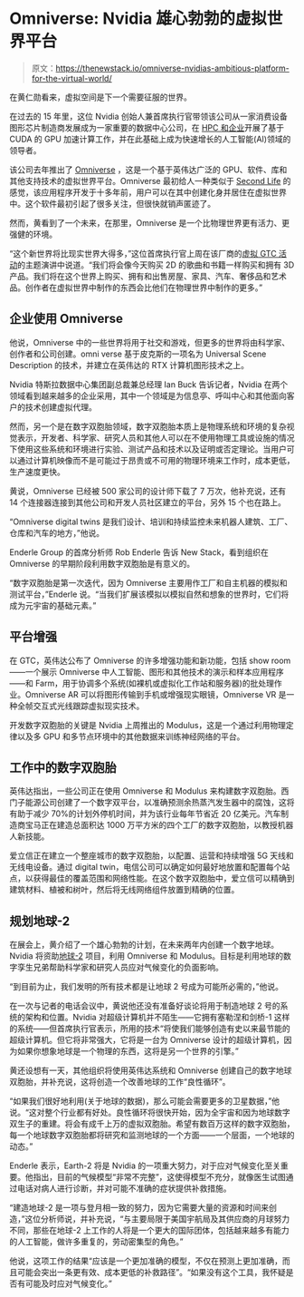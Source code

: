 # Omniverse: Nvidia 雄心勃勃的虚拟世界平台

> 原文：<https://thenewstack.io/omniverse-nvidias-ambitious-platform-for-the-virtual-world/>

在黄仁勋看来，虚拟空间是下一个需要征服的世界。

在过去的 15 年里，这位 Nvidia 创始人兼首席执行官带领该公司从一家消费设备图形芯片制造商发展成为一家重要的数据中心公司，在 [HPC 和企业](https://thenewstack.io/nvidia-offers-hosted-large-scale-processing-for-ai/)开展了基于 CUDA 的 GPU 加速计算工作，并在此基础上成为快速增长的人工智能(AI)领域的领导者。

该公司去年推出了 [Omniverse](https://thenewstack.io/omniverse-kit-nvidia-metaverse-sdk/) ，这是一个基于英伟达广泛的 GPU、软件、库和其他支持技术的虚拟世界平台。Omniverse 最初给人一种类似于 [Second Life](https://en.wikipedia.org/wiki/Second_Life) 的感觉，该应用程序开发于十多年前，用户可以在其中创建化身并居住在虚拟世界中。这个软件最初引起了很多关注，但很快就销声匿迹了。

然而，黄看到了一个未来，在那里，Omniverse 是一个比物理世界更有活力、更强健的环境。

“这个新世界将比现实世界大得多，”这位首席执行官上周在该厂商的[虚拟 GTC 活动](https://thenewstack.io/nvidia-ai-can-power-simulation-performance/)的主题演讲中说道。“我们将会像今天购买 2D 的歌曲和书籍一样购买和拥有 3D 产品。我们将在这个世界上购买、拥有和出售房屋、家具、汽车、奢侈品和艺术品。创作者在虚拟世界中制作的东西会比他们在物理世界中制作的更多。”

## **企业使用 Omniverse**

他说，Omniverse 中的一些世界将用于社交和游戏，但更多的世界将由科学家、创作者和公司创建。omni verse 基于皮克斯的一项名为 Universal Scene Description 的技术，并建立在英伟达的 RTX 计算机图形技术之上。

Nvidia 特斯拉数据中心集团副总裁兼总经理 Ian Buck 告诉记者，Nvidia 在两个领域看到越来越多的企业采用，其中一个领域是为信息亭、呼叫中心和其他面向客户的技术创建虚拟代理。

然而，另一个是在数字双胞胎领域，数字双胞胎本质上是物理系统和环境的复杂视觉表示，开发者、科学家、研究人员和其他人可以在不使用物理工具或设施的情况下使用这些系统和环境进行实验、测试产品和技术以及证明或否定理论。当用户可以通过计算机映像而不是可能过于昂贵或不可用的物理环境来工作时，成本更低，生产速度更快。

黄说，Omniverse 已经被 500 家公司的设计师下载了 7 万次，他补充说，还有 14 个连接器连接到其他公司和开发人员社区建立的平台，另外 15 个也在路上。

“Omniverse digital twins 是我们设计、培训和持续监控未来机器人建筑、工厂、仓库和汽车的地方，”他说。

Enderle Group 的首席分析师 Rob Enderle 告诉 New Stack，看到组织在 Omniverse 的早期阶段利用数字双胞胎是有意义的。

“数字双胞胎是第一次迭代，因为 Omniverse 主要用作工厂和自主机器的模拟和测试平台，”Enderle 说。“当我们扩展该模拟以模拟自然和想象的世界时，它们将成为元宇宙的基础元素。”

## **平台增强**

在 GTC，英伟达公布了 Omniverse 的许多增强功能和新功能，包括 show room——一个展示 Omniverse 中人工智能、图形和其他技术的演示和样本应用程序——和 Farm，用于协调多个系统(如裸机或虚拟化工作站和服务器)的批处理作业。Omniverse AR 可以将图形传输到手机或增强现实眼镜，Omniverse VR 是一种全帧交互式光线跟踪虚拟现实技术。

开发数字双胞胎的关键是 Nvidia 上周推出的 Modulus，这是一个通过利用物理定律以及多 GPU 和多节点环境中的其他数据来训练神经网络的平台。

## **工作中的数字双胞胎**

英伟达指出，一些公司正在使用 Omniverse 和 Modulus 来构建数字双胞胎。西门子能源公司创建了一个数字双平台，以准确预测余热蒸汽发生器中的腐蚀，这将有助于减少 70%的计划外停机时间，并为该行业每年节省近 20 亿美元。汽车制造商宝马正在建造总面积达 1000 万平方米的四个工厂的数字双胞胎，以教授机器人新技能。

爱立信正在建立一个整座城市的数字双胞胎，以配置、运营和持续增强 5G 天线和无线电设备。通过 digital twin，电信公司可以确定如何最好地放置和配置每个站点，以获得最佳的覆盖范围和网络性能。在这个数字双胞胎中，爱立信可以精确到建筑材料、植被和树叶，然后将无线网络组件放置到精确的位置。

## **规划地球-2**

在展会上，黄介绍了一个雄心勃勃的计划，在未来两年内创建一个数字地球。Nvidia 将资助[地球-2](https://blogs.nvidia.com/blog/2021/11/12/earth-2-supercomputer/) 项目，利用 Omniverse 和 Modulus。目标是利用地球的数字孪生兄弟帮助科学家和研究人员应对气候变化的负面影响。

“到目前为止，我们发明的所有技术都是让地球 2 号成为可能所必需的，”他说。

在一次与记者的电话会议中，黄说他还没有准备好谈论将用于制造地球 2 号的系统的架构和位置。Nvidia 对超级计算机并不陌生——它拥有塞勒涅和剑桥-1 这样的系统——但首席执行官表示，所用的技术“将使我们能够创造有史以来最节能的超级计算机。但它将非常强大，它将是一台为 Omniverse 设计的超级计算机，因为如果你想象地球是一个物理的东西，这将是另一个世界的引擎。”

黄还设想有一天，其他组织将使用英伟达系统和 Omniverse 创建自己的数字地球双胞胎，并补充说，这将创造一个改善地球的工作“良性循环”。

“如果我们很好地利用(关于地球的数据)，那么可能会需要更多的卫星数据，”他说。“这对整个行业都有好处。良性循环将很快开始，因为全宇宙和因为地球数字双生子的重建。将会有成千上万的虚拟双胞胎。希望有数百万这样的数字双胞胎，每一个地球数字双胞胎都将研究和监测地球的一个方面——一个层面，一个地球的动态。”

Enderle 表示，Earth-2 将是 Nvidia 的一项重大努力，对于应对气候变化至关重要。他指出，目前的气候模型“非常不完整”，这使得模型不充分，就像医生试图通过电话对病人进行诊断，并对可能不准确的症状提供补救措施。

“建造地球-2 是一项与登月相一致的努力，因为它需要大量的资源和时间来创造，”这位分析师说，并补充说，“与主要局限于美国宇航局及其供应商的月球努力不同，那些在地球-2 上工作的人将是一个更大的国际团体，包括越来越多有能力的人工智能，做许多重复的，劳动密集型的角色。”

他说，这项工作的结果“应该是一个更加准确的模型，不仅在预测上更加准确，而且可能会突出一条更有效、成本更低的补救路径”。“如果没有这个工具，我怀疑是否有可能及时应对气候变化。”

<svg xmlns:xlink="http://www.w3.org/1999/xlink" viewBox="0 0 68 31" version="1.1"><title>Group</title> <desc>Created with Sketch.</desc></svg>